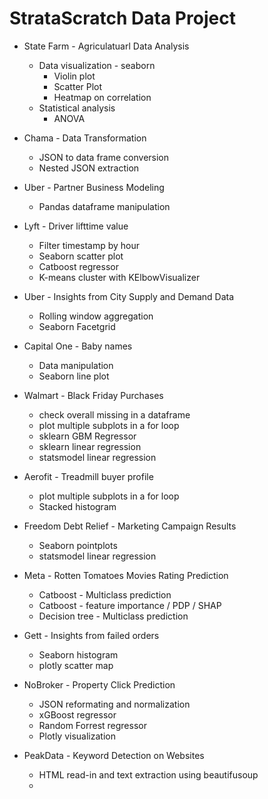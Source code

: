 # StrataScratch Data Project

* State Farm - Agriculatuarl Data Analysis
  - Data visualization - seaborn
    - Violin plot
    - Scatter Plot
    - Heatmap on correlation
  - Statistical analysis
    - ANOVA

* Chama - Data Transformation
  - JSON to data frame conversion
  - Nested JSON extraction

* Uber - Partner Business Modeling
  - Pandas dataframe manipulation

* Lyft - Driver lifttime value
  - Filter timestamp by hour
  - Seaborn scatter plot
  - Catboost regressor
  - K-means cluster with KElbowVisualizer 

* Uber - Insights from City Supply and Demand Data
  - Rolling window aggregation
  - Seaborn Facetgrid

* Capital One - Baby names
  - Data manipulation
  - Seaborn line plot

* Walmart - Black Friday Purchases
  - check overall missing in a dataframe
  - plot multiple subplots in a for loop
  - sklearn GBM Regressor
  - sklearn linear regression
  - statsmodel linear regression

* Aerofit - Treadmill buyer profile
  - plot multiple subplots in a for loop
  - Stacked histogram
  
* Freedom Debt Relief - Marketing Campaign Results
  - Seaborn pointplots
  - statsmodel linear regression

* Meta - Rotten Tomatoes Movies Rating Prediction
  - Catboost - Multiclass prediction
  - Catboost - feature importance / PDP / SHAP
  - Decision tree - Multiclass prediction

* Gett - Insights from failed orders
  - Seaborn histogram
  - plotly scatter map

* NoBroker - Property Click Prediction
  - JSON reformating and normalization
  - xGBoost regressor
  - Random Forrest regressor
  - Plotly visualization

* PeakData - Keyword Detection on Websites
  - HTML read-in and text extraction using beautifusoup
  - 